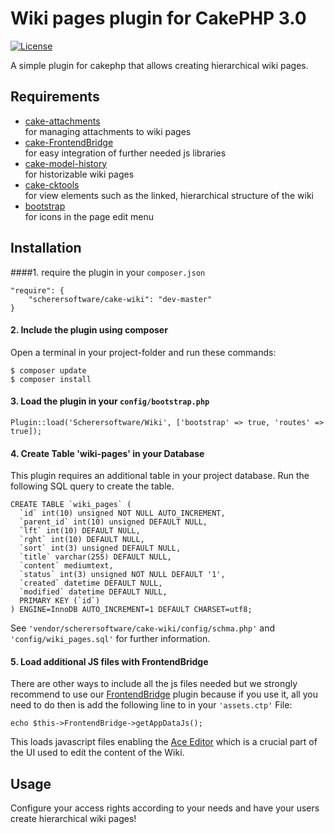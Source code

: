 # Wiki pages plugin for CakePHP 3.0

[![License](https://img.shields.io/badge/license-MIT-brightgreen.svg?style=flat-square)](LICENSE.txt)

A simple plugin for cakephp that allows creating hierarchical wiki pages.

## Requirements

- [cake-attachments](https://github.com/scherersoftware/cake-attachments)  
for managing attachments to wiki pages  
- [cake-FrontendBridge](https://github.com/scherersoftware/cake-frontend-bridge)  
for easy integration of further needed js libraries
- [cake-model-history](https://github.com/scherersoftware/cake-model-history)  
for historizable wiki pages
- [cake-cktools](https://github.com/scherersoftware/cake-cktools)  
for view elements such as the linked, hierarchical structure of the wiki
- [bootstrap](http://getbootstrap.com/components/)  
for icons in the page edit menu

## Installation

####1. require the plugin in your `composer.json`

```
"require": {
	"scherersoftware/cake-wiki": "dev-master"
}
```

#### 2. Include the plugin using composer
Open a terminal in your project-folder and run these commands:

```
$ composer update
$ composer install
```

#### 3. Load the plugin in your `config/bootstrap.php`

```
Plugin::load('Scherersoftware/Wiki', ['bootstrap' => true, 'routes' => true]);
```

#### 4. Create Table 'wiki-pages' in your Database  

This plugin requires an additional table in your project database. Run the following SQL query to create the table.

```
CREATE TABLE `wiki_pages` (
  `id` int(10) unsigned NOT NULL AUTO_INCREMENT,
  `parent_id` int(10) unsigned DEFAULT NULL,
  `lft` int(10) DEFAULT NULL,
  `rght` int(10) DEFAULT NULL,
  `sort` int(3) unsigned DEFAULT NULL,
  `title` varchar(255) DEFAULT NULL,
  `content` mediumtext,
  `status` int(3) unsigned NOT NULL DEFAULT '1',
  `created` datetime DEFAULT NULL,
  `modified` datetime DEFAULT NULL,
  PRIMARY KEY (`id`)
) ENGINE=InnoDB AUTO_INCREMENT=1 DEFAULT CHARSET=utf8;
```

See `'vendor/scherersoftware/cake-wiki/config/schma.php'` and `'config/wiki_pages.sql'` for further information.

#### 5. Load additional JS files with FrontendBridge
There are other ways to include all the js files needed but we strongly recommend to use our [FrontendBridge](https://github.com/scherersoftware/cake-frontend-bridge) plugin because if you use it, all you need to do then is add the following line to in your `'assets.ctp'` File:

```
echo $this->FrontendBridge->getAppDataJs();
```

This loads javascript files enabling the [Ace Editor](https://ace.c9.io/#nav=about) which is a crucial part of the UI used to edit the content of the Wiki.

## Usage

Configure your access rights according to your needs and have your users create hierarchical wiki pages!